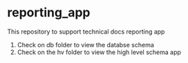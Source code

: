 # reporting_app

This repository to support technical docs reporting app
1. Check on db folder to view the databse schema
2. Check on the hv folder to view the high level schema app

